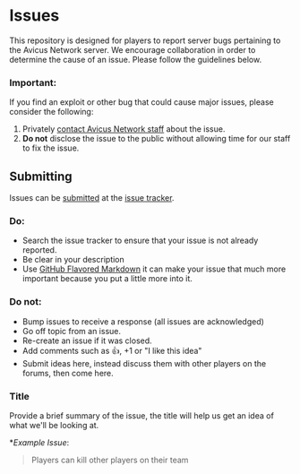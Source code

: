 Issues
======

This repository is designed for players to report server bugs pertaining to the Avicus Network server. We encourage collaboration in order to determine the cause of an issue. Please follow the guidelines below.

### Important:

If you find an exploit or other bug that could cause major issues, please consider the following:

1. Privately [contact Avicus Network staff](mailto:info@avicus.net) about the issue.
2. **Do not** disclose the issue to the public without allowing time for our staff to fix the issue.

## Submitting

Issues can be [submitted](https://github.com/Avicus/Issues/issues/new) at the [issue tracker](https://github.com/Avicus/Issues/issues).

### Do:

* Search the issue tracker to ensure that your issue is not already reported.
* Be clear in your description
* Use [GitHub Flavored Markdown](http://github.github.com/github-flavored-markdown/) it can make your issue that much more important because you put a little more into it.

### Do not:

* Bump issues to receive a response (all issues are acknowledged)
* Go off topic from an issue.
* Re-create an issue if it was closed.
* Add comments such as :+1:, +1 or "I like this idea"
* Submit ideas here, instead discuss them with other players on the forums, then come here.

### Title

Provide a brief summary of the issue, the title will help us get an idea of what we'll be looking at.

**Example Issue*:

> Players can kill other players on their team
